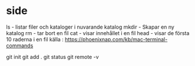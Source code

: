 # side

ls - listar filer och kataloger i nuvarande katalog
mkdir - Skapar en ny katalog 
rm - tar bort en fil 
cat - visar innehållet i en fil 
head - visar de första 10 raderna i en fil 
källa : https://phoenixnap.com/kb/mac-terminal-commands


git init 
git add . 
git status
git remote -v 

